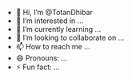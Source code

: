 - 👋 Hi, I’m @TotanDhibar
- 👀 I’m interested in ...
- 🌱 I’m currently learning ...
- 💞️ I’m looking to collaborate on ...
- 📫 How to reach me ...
- 😄 Pronouns: ...
- ⚡ Fun fact: ...

<!---
TotanDhibar/TotanDhibar is a ✨ special ✨ repository because its `README.md` (this file) appears on your GitHub profile.
You can click the Preview link to take a look at your changes.
--->
